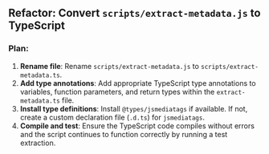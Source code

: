 ## Refactor: Convert `scripts/extract-metadata.js` to TypeScript

### Plan:

1.  **Rename file**: Rename `scripts/extract-metadata.js` to `scripts/extract-metadata.ts`.
2.  **Add type annotations**: Add appropriate TypeScript type annotations to variables, function parameters, and return types within the `extract-metadata.ts` file.
3.  **Install type definitions**: Install `@types/jsmediatags` if available. If not, create a custom declaration file (`.d.ts`) for `jsmediatags`.
4.  **Compile and test**: Ensure the TypeScript code compiles without errors and the script continues to function correctly by running a test extraction.